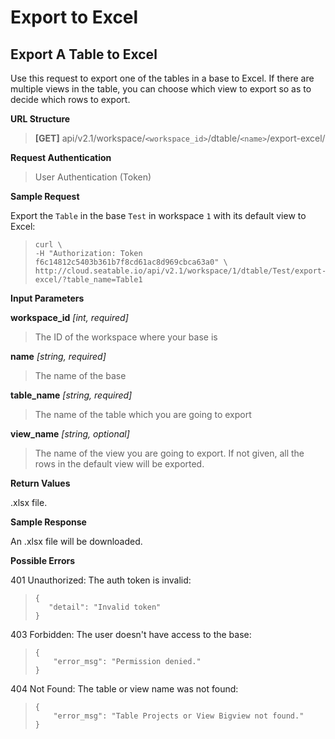 # Export to Excel

## Export A Table to Excel

Use this request to export one of the tables in a base to Excel. If there are multiple views in the table, you can choose which view to export so as to decide which rows to export.


**URL Structure**

> **\[GET]** api/v2.1/workspace/`<workspace_id>`/dtable/`<name>`/export-excel/


**Request Authentication**

> User Authentication (Token)


**Sample Request**

Export the `Table` in the base `Test` in workspace `1` with its default view to Excel:

> ```
> curl \
> -H "Authorization: Token f6c14812c5403b361b7f8cd61ac8d969cbca63a0" \
> http://cloud.seatable.io/api/v2.1/workspace/1/dtable/Test/export-excel/?table_name=Table1
> ```

**Input Parameters**

**workspace_id** _\[int, required]_
> The ID of the workspace where your base is

**name** _\[string, required]_
> The name of the base

**table_name** _\[string, required]_
> The name of the table which you are going to export

**view_name** _\[string, optional]_
> The name of the view you are going to export. If not given, all the rows in the default view will be exported.


**Return Values**

.xlsx file.


**Sample Response**

An .xlsx file will be downloaded.


**Possible Errors**

401 Unauthorized: The auth token is invalid:
>```
>{
>    "detail": "Invalid token"
>}
>```

403 Forbidden: The user doesn't have access to the base:
> ```
> {
>     "error_msg": "Permission denied."
> }
> ```

404 Not Found: The table or view name was not found:
> ```
> {
>     "error_msg": "Table Projects or View Bigview not found."
> }
> ```